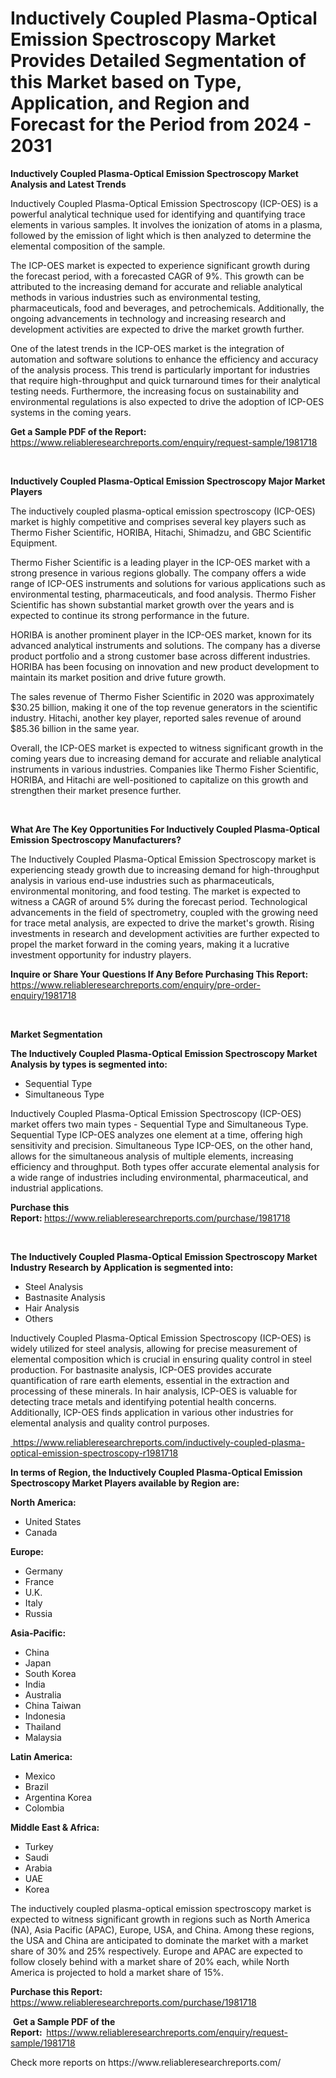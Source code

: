 <p><h1>Inductively Coupled Plasma-Optical Emission Spectroscopy Market Provides Detailed Segmentation of this Market based on Type, Application, and Region and Forecast for the Period from 2024 - 2031</h1></p><p><strong>Inductively Coupled Plasma-Optical Emission Spectroscopy Market Analysis and Latest Trends</strong></p>
<p><p>Inductively Coupled Plasma-Optical Emission Spectroscopy (ICP-OES) is a powerful analytical technique used for identifying and quantifying trace elements in various samples. It involves the ionization of atoms in a plasma, followed by the emission of light which is then analyzed to determine the elemental composition of the sample.</p><p>The ICP-OES market is expected to experience significant growth during the forecast period, with a forecasted CAGR of 9%. This growth can be attributed to the increasing demand for accurate and reliable analytical methods in various industries such as environmental testing, pharmaceuticals, food and beverages, and petrochemicals. Additionally, the ongoing advancements in technology and increasing research and development activities are expected to drive the market growth further.</p><p>One of the latest trends in the ICP-OES market is the integration of automation and software solutions to enhance the efficiency and accuracy of the analysis process. This trend is particularly important for industries that require high-throughput and quick turnaround times for their analytical testing needs. Furthermore, the increasing focus on sustainability and environmental regulations is also expected to drive the adoption of ICP-OES systems in the coming years.</p></p>
<p><strong>Get a Sample PDF of the Report:&nbsp;</strong> <a href="https://www.reliableresearchreports.com/enquiry/request-sample/1981718">https://www.reliableresearchreports.com/enquiry/request-sample/1981718</a></p>
<p>&nbsp;</p>
<p><strong>Inductively Coupled Plasma-Optical Emission Spectroscopy Major Market Players</strong></p>
<p><p>The inductively coupled plasma-optical emission spectroscopy (ICP-OES) market is highly competitive and comprises several key players such as Thermo Fisher Scientific, HORIBA, Hitachi, Shimadzu, and GBC Scientific Equipment. </p><p>Thermo Fisher Scientific is a leading player in the ICP-OES market with a strong presence in various regions globally. The company offers a wide range of ICP-OES instruments and solutions for various applications such as environmental testing, pharmaceuticals, and food analysis. Thermo Fisher Scientific has shown substantial market growth over the years and is expected to continue its strong performance in the future.</p><p>HORIBA is another prominent player in the ICP-OES market, known for its advanced analytical instruments and solutions. The company has a diverse product portfolio and a strong customer base across different industries. HORIBA has been focusing on innovation and new product development to maintain its market position and drive future growth.</p><p>The sales revenue of Thermo Fisher Scientific in 2020 was approximately $30.25 billion, making it one of the top revenue generators in the scientific industry. Hitachi, another key player, reported sales revenue of around $85.36 billion in the same year. </p><p>Overall, the ICP-OES market is expected to witness significant growth in the coming years due to increasing demand for accurate and reliable analytical instruments in various industries. Companies like Thermo Fisher Scientific, HORIBA, and Hitachi are well-positioned to capitalize on this growth and strengthen their market presence further.</p></p>
<p>&nbsp;</p>
<p><strong>What Are The Key Opportunities For Inductively Coupled Plasma-Optical Emission Spectroscopy Manufacturers?</strong></p>
<p><p>The Inductively Coupled Plasma-Optical Emission Spectroscopy market is experiencing steady growth due to increasing demand for high-throughput analysis in various end-use industries such as pharmaceuticals, environmental monitoring, and food testing. The market is expected to witness a CAGR of around 5% during the forecast period. Technological advancements in the field of spectrometry, coupled with the growing need for trace metal analysis, are expected to drive the market's growth. Rising investments in research and development activities are further expected to propel the market forward in the coming years, making it a lucrative investment opportunity for industry players.</p></p>
<p><strong>Inquire or Share Your Questions If Any Before Purchasing This Report:</strong> <a href="https://www.reliableresearchreports.com/enquiry/pre-order-enquiry/1981718">https://www.reliableresearchreports.com/enquiry/pre-order-enquiry/1981718</a></p>
<p>&nbsp;</p>
<p><strong>Market Segmentation</strong></p>
<p><strong>The Inductively Coupled Plasma-Optical Emission Spectroscopy Market Analysis by types is segmented into:</strong></p>
<p><ul><li>Sequential Type</li><li>Simultaneous Type</li></ul></p>
<p><p>Inductively Coupled Plasma-Optical Emission Spectroscopy (ICP-OES) market offers two main types - Sequential Type and Simultaneous Type. Sequential Type ICP-OES analyzes one element at a time, offering high sensitivity and precision. Simultaneous Type ICP-OES, on the other hand, allows for the simultaneous analysis of multiple elements, increasing efficiency and throughput. Both types offer accurate elemental analysis for a wide range of industries including environmental, pharmaceutical, and industrial applications.</p></p>
<p><strong>Purchase this Report:&nbsp;</strong><a href="https://www.reliableresearchreports.com/purchase/1981718">https://www.reliableresearchreports.com/purchase/1981718</a></p>
<p>&nbsp;</p>
<p><strong>The Inductively Coupled Plasma-Optical Emission Spectroscopy Market Industry Research by Application is segmented into:</strong></p>
<p><ul><li>Steel Analysis</li><li>Bastnasite Analysis</li><li>Hair Analysis</li><li>Others</li></ul></p>
<p><p>Inductively Coupled Plasma-Optical Emission Spectroscopy (ICP-OES) is widely utilized for steel analysis, allowing for precise measurement of elemental composition which is crucial in ensuring quality control in steel production. For bastnasite analysis, ICP-OES provides accurate quantification of rare earth elements, essential in the extraction and processing of these minerals. In hair analysis, ICP-OES is valuable for detecting trace metals and identifying potential health concerns. Additionally, ICP-OES finds application in various other industries for elemental analysis and quality control purposes.</p></p>
<p><a href="https://www.reliableresearchreports.com/inductively-coupled-plasma-optical-emission-spectroscopy-r1981718">&nbsp;https://www.reliableresearchreports.com/inductively-coupled-plasma-optical-emission-spectroscopy-r1981718</a></p>
<p><strong>In terms of Region, the Inductively Coupled Plasma-Optical Emission Spectroscopy Market Players available by Region are:</strong></p>
<p>
    <p> <strong> North America: </strong>
        <ul>
            <li>United States</li>
            <li>Canada</li>
        </ul>
        </p> 
    <p> <strong> Europe: </strong>
        <ul>
            <li>Germany</li>
            <li>France</li>
            <li>U.K.</li>
            <li>Italy</li>
            <li>Russia</li>
        </ul>
        </p> 
    <p> <strong> Asia-Pacific: </strong>
        <ul>
            <li>China</li>
            <li>Japan</li>
            <li>South Korea</li>
            <li>India</li>
            <li>Australia</li>
            <li>China Taiwan</li>
            <li>Indonesia</li>
            <li>Thailand</li>
            <li>Malaysia</li>
        </ul>
        </p> 
    <p> <strong> Latin America: </strong>
        <ul>
            <li>Mexico</li>
            <li>Brazil</li>
            <li>Argentina Korea</li>
            <li>Colombia</li>
        </ul>
        </p> 
    <p> <strong> Middle East & Africa: </strong>
        <ul>
            <li>Turkey</li>
            <li>Saudi</li>
            <li>Arabia</li>
            <li>UAE</li>
            <li>Korea</li>
        </ul>
    </p>
    </p>
<p><p>The inductively coupled plasma-optical emission spectroscopy market is expected to witness significant growth in regions such as North America (NA), Asia Pacific (APAC), Europe, USA, and China. Among these regions, the USA and China are anticipated to dominate the market with a market share of 30% and 25% respectively. Europe and APAC are expected to follow closely behind with a market share of 20% each, while North America is projected to hold a market share of 15%.</p></p>
<p><strong>Purchase this Report: </strong><a href="https://www.reliableresearchreports.com/purchase/1981718">https://www.reliableresearchreports.com/purchase/1981718</a></p>
<p>&nbsp;<strong>Get a Sample PDF of the Report:&nbsp;&nbsp;</strong><a href="https://www.reliableresearchreports.com/enquiry/request-sample/1981718">https://www.reliableresearchreports.com/enquiry/request-sample/1981718</a></p>
<p><strong></strong></p>
<p>Check more reports on https://www.reliableresearchreports.com/</p>